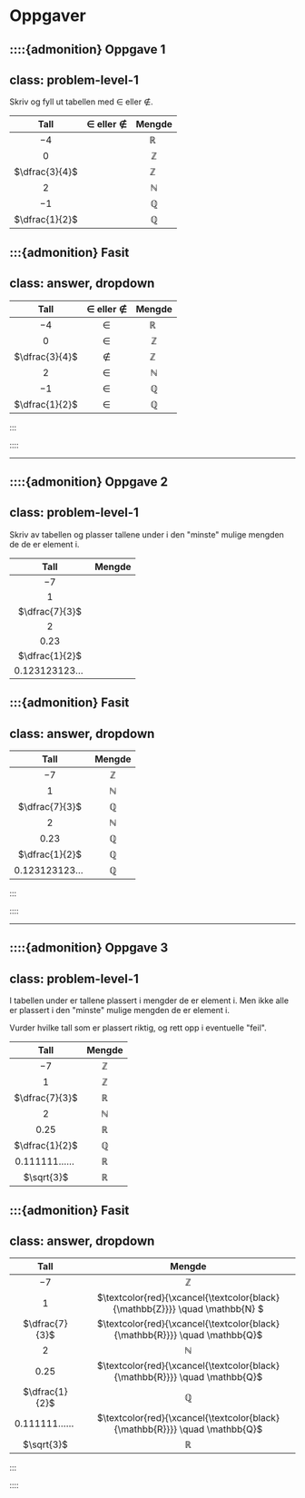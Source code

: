 # Oppgaver

::::{admonition} Oppgave 1
---
class: problem-level-1
---

Skriv og fyll ut tabellen med $\in$ eller $\notin$.

| Tall | $\in$ eller $\notin$ | Mengde |
|:---:|:---:|:---:| 
| $-4$ | | $\mathbb{R}$ |
| $0$ | | $\mathbb{Z}$ |
| $\dfrac{3}{4}$ | | $\mathbb{Z}$ |
| $2$ | | $\mathbb{N}$ |
| $-1$ | | $\mathbb{Q}$ |
| $\dfrac{1}{2}$ | | $\mathbb{Q}$ |

:::{admonition} Fasit
---
class: answer, dropdown
---
| Tall | $\in$ eller $\notin$ | Mengde |
|:---:|:---:|:---:| 
| $-4$ |  $\in$ | $\mathbb{R}$ |
| $0$ | $\in$ | $\mathbb{Z}$ |
| $\dfrac{3}{4}$ | $\notin$ | $\mathbb{Z}$ |
| $2$ | $\in$ | $\mathbb{N}$ |
| $-1$ | $\in$ | $\mathbb{Q}$ |
| $\dfrac{1}{2}$ | $\in$ | $\mathbb{Q}$ |
:::

::::


---


::::{admonition} Oppgave 2
---
class: problem-level-1
---
Skriv av tabellen og plasser tallene under i den "minste" mulige mengden de de er element i.


| Tall | Mengde |
|:---:|:---:|
| $-7$ | |
| $1$ | |
| $\dfrac{7}{3}$ | |
| $2$ | |
| $0.23$ | |
| $\dfrac{1}{2}$ | |
| $0.123123123\ldots$ | |


:::{admonition} Fasit
---
class: answer, dropdown
---
| Tall | Mengde |
|:---:|:---:|
| $-7$ | $\mathbb{Z}$ |
| $1$ | $\mathbb{N}$ |
| $\dfrac{7}{3}$ | $\mathbb{Q}$ |
| $2$ | $\mathbb{N}$ |
| $0.23$ | $\mathbb{Q}$ |
| $\dfrac{1}{2}$ | $\mathbb{Q}$ |
| $0.123123123\ldots$ | $\mathbb{Q}$ |
:::

::::

---

::::{admonition} Oppgave 3
---
class: problem-level-1
---
I tabellen under er tallene plassert i mengder de er element i. Men ikke alle er plassert i den "minste" mulige mengden de er element i.

Vurder hvilke tall som er plassert riktig, og rett opp i eventuelle "feil". 

| Tall | Mengde |
|:---:|:---:|
| $-7$ | $\mathbb{Z}$ |
| $1$ | $\mathbb{Z}$ |
| $\dfrac{7}{3}$ | $\mathbb{R}$ |
| $2$ | $\mathbb{N}$ |
| $0.25$ | $\mathbb{R}$ |
| $\dfrac{1}{2}$ | $\mathbb{Q}$ |
| $0.111111\ldots\ldots$ | $\mathbb{R}$ |
| $\sqrt{3}$| $\mathbb{R}$ | 


:::{admonition} Fasit
---
class: answer, dropdown
---
| Tall | Mengde |
|:---:|:---:|
| $-7$ | $\mathbb{Z}$ |
| $1$ | $\textcolor{red}{\xcancel{\textcolor{black}{\mathbb{Z}}}} \quad \mathbb{N} $ |
| $\dfrac{7}{3}$ | $\textcolor{red}{\xcancel{\textcolor{black}{\mathbb{R}}}} \quad \mathbb{Q}$ |
| $2$ | $\mathbb{N}$ |
| $0.25$ |  $\textcolor{red}{\xcancel{\textcolor{black}{\mathbb{R}}}} \quad \mathbb{Q}$ |
| $\dfrac{1}{2}$ | $\mathbb{Q}$ |
| $0.111111\ldots\ldots$ |  $\textcolor{red}{\xcancel{\textcolor{black}{\mathbb{R}}}} \quad \mathbb{Q}$ |
| $\sqrt{3}$| $\mathbb{R}$ | 
:::

::::